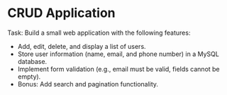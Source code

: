# CRUD Application
Task: Build a small web application with the following features:

- Add, edit, delete, and display a list of users.
- Store user information (name, email, and phone number) in a MySQL database.
- Implement form validation (e.g., email must be valid, fields cannot be empty).
- Bonus: Add search and pagination functionality.
